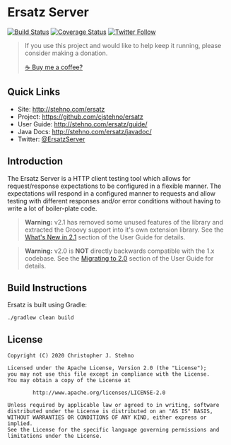 # Ersatz Server

[![Build Status](https://travis-ci.org/cjstehno/ersatz.svg?branch=master)](https://travis-ci.org/cjstehno/ersatz) [![Coverage Status](https://coveralls.io/repos/github/cjstehno/ersatz/badge.svg?branch=master)](https://coveralls.io/github/cjstehno/ersatz?branch=master) [![Twitter Follow](https://img.shields.io/twitter/follow/ersatz.svg?style=social&label=Follow)]()

> If you use this project and would like to help keep it running, please consider making a donation.
>
> [☕ Buy me a coffee?](https://www.paypal.com/donate/?hosted_button_id=JA246LUCNUDHC)

## Quick Links

* Site: http://stehno.com/ersatz
* Project: https://github.com/cjstehno/ersatz
* User Guide: http://stehno.com/ersatz/guide/
* Java Docs: http://stehno.com/ersatz/javadoc/
* Twitter: [@ErsatzServer](https://twitter.com/ersatzserver)

## Introduction

The Ersatz Server is a HTTP client testing tool which allows for request/response expectations to be configured in a 
flexible manner. The expectations will respond in a configured manner to requests and allow testing with different 
responses and/or error conditions without having to write a lot of boiler-plate code.

> **Warning:** v2.1 has removed some unused features of the library and extracted the Groovy support into it's own 
> extension library. See the [What's New in 2.1](http://stehno.com/ersatz/guide/#_whats_new_in_2.1) section of the User 
> Guide for details.

> **Warning:** v2.0 is **NOT** directly backwards compatible with the 1.x codebase. See the 
> [Migrating to 2.0](http://stehno.com/ersatz/guide/#_migrating_to_2.0) section of the User Guide for details.

## Build Instructions

Ersatz is built using Gradle:

    ./gradlew clean build
    
## License

```
Copyright (C) 2020 Christopher J. Stehno

Licensed under the Apache License, Version 2.0 (the "License");
you may not use this file except in compliance with the License.
You may obtain a copy of the License at

        http://www.apache.org/licenses/LICENSE-2.0

Unless required by applicable law or agreed to in writing, software
distributed under the License is distributed on an "AS IS" BASIS,
WITHOUT WARRANTIES OR CONDITIONS OF ANY KIND, either express or implied.
See the License for the specific language governing permissions and
limitations under the License.
```
